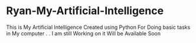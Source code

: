 # Ryan-My-Artificial-Intelligence
This is My Artificial Intelligence Created using Python For Doing basic tasks in My computer
.
.
I am still Working on it Will be Available Soon
